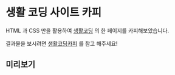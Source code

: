 # 생활 코딩 사이트 카피

HTML 과 CSS 만을 활용하여 [생활코딩](https://opentutorials.org/course/1) 의 한 페이지를 카피해보았습니다.

결과물을 보시려면 [생활코딩카피](http://www.gmsgondr.net/exhibition/1/kjm/index.html) 를 참고 해주세요!


## 미리보기

